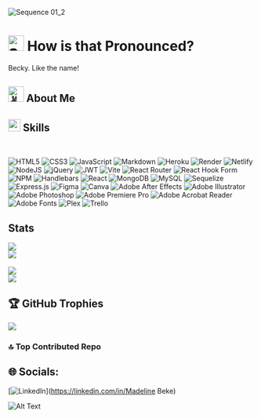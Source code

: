 <!--## ![github-header-image](https://github.com/user-attachments/assets/0b8571fb-e48e-4f5f-9a12-c49ecaa4de2d)-->

![Sequence 01_2](https://github.com/user-attachments/assets/0ed8fb07-ee1d-4044-8f8f-1aec58276370)





# <picture><source srcset="https://fonts.gstatic.com/s/e/notoemoji/latest/2753/512.webp" type="image/webp"><img src="https://fonts.gstatic.com/s/e/notoemoji/latest/2753/512.gif" alt="❓" width="32" height="32"></picture> How is that Pronounced?

Becky. Like the name!

## <picture><source srcset="https://fonts.gstatic.com/s/e/notoemoji/latest/270c_1f3fb/512.webp" type="image/webp"><img src="https://fonts.gstatic.com/s/e/notoemoji/latest/270c_1f3fb/512.gif" alt="✌" width="32" height="32"></picture> About Me

## <img src="https://media2.giphy.com/media/QssGEmpkyEOhBCb7e1/giphy.gif?cid=ecf05e47a0n3gi1bfqntqmob8g9aid1oyj2wr3ds3mg700bl&rid=giphy.gif" width ="25"><b> Skills</b>
<br>

![HTML5](https://img.shields.io/badge/html5-%23E34F26.svg?style=plastic&logo=html5&logoColor=white) ![CSS3](https://img.shields.io/badge/css3-%231572B6.svg?style=plastic&logo=css3&logoColor=white) ![JavaScript](https://img.shields.io/badge/javascript-%23323330.svg?style=plastic&logo=javascript&logoColor=%23F7DF1E) ![Markdown](https://img.shields.io/badge/markdown-%23000000.svg?style=plastic&logo=markdown&logoColor=white) ![Heroku](https://img.shields.io/badge/heroku-%23430098.svg?style=plastic&logo=heroku&logoColor=white) ![Render](https://img.shields.io/badge/Render-%46E3B7.svg?style=plastic&logo=render&logoColor=white) ![Netlify](https://img.shields.io/badge/netlify-%23000000.svg?style=plastic&logo=netlify&logoColor=#00C7B7) ![NodeJS](https://img.shields.io/badge/node.js-6DA55F?style=plastic&logo=node.js&logoColor=white) ![jQuery](https://img.shields.io/badge/jquery-%230769AD.svg?style=plastic&logo=jquery&logoColor=white) ![JWT](https://img.shields.io/badge/JWT-black?style=plastic&logo=JSON%20web%20tokens) ![Vite](https://img.shields.io/badge/vite-%23646CFF.svg?style=plastic&logo=vite&logoColor=white) ![React Router](https://img.shields.io/badge/React_Router-CA4245?style=plastic&logo=react-router&logoColor=white) ![React Hook Form](https://img.shields.io/badge/React%20Hook%20Form-%23EC5990.svg?style=plastic&logo=reacthookform&logoColor=white) ![NPM](https://img.shields.io/badge/NPM-%23CB3837.svg?style=plastic&logo=npm&logoColor=white) ![Handlebars](https://img.shields.io/badge/Handlebars-%23000000?style=plastic&logo=Handlebars.js&logoColor=white) ![React](https://img.shields.io/badge/react-%2320232a.svg?style=plastic&logo=react&logoColor=%2361DAFB) ![MongoDB](https://img.shields.io/badge/MongoDB-%234ea94b.svg?style=plastic&logo=mongodb&logoColor=white) ![MySQL](https://img.shields.io/badge/mysql-4479A1.svg?style=plastic&logo=mysql&logoColor=white) ![Sequelize](https://img.shields.io/badge/Sequelize-52B0E7?style=plastic&logo=Sequelize&logoColor=white) ![Express.js](https://img.shields.io/badge/express.js-%23404d59.svg?style=plastic&logo=express&logoColor=%2361DAFB) ![Figma](https://img.shields.io/badge/figma-%23F24E1E.svg?style=plastic&logo=figma&logoColor=white) ![Canva](https://img.shields.io/badge/Canva-%2300C4CC.svg?style=plastic&logo=Canva&logoColor=white) ![Adobe After Effects](https://img.shields.io/badge/Adobe%20After%20Effects-9999FF.svg?style=plastic&logo=Adobe%20After%20Effects&logoColor=white) ![Adobe Illustrator](https://img.shields.io/badge/adobe%20illustrator-%23FF9A00.svg?style=plastic&logo=adobe%20illustrator&logoColor=white) ![Adobe Photoshop](https://img.shields.io/badge/adobe%20photoshop-%2331A8FF.svg?style=plastic&logo=adobe%20photoshop&logoColor=white) ![Adobe Premiere Pro](https://img.shields.io/badge/Adobe%20Premiere%20Pro-9999FF.svg?style=plastic&logo=Adobe%20Premiere%20Pro&logoColor=white) ![Adobe Acrobat Reader](https://img.shields.io/badge/Adobe%20Acrobat%20Reader-EC1C24.svg?style=plastic&logo=Adobe%20Acrobat%20Reader&logoColor=white) ![Adobe Fonts](https://img.shields.io/badge/Adobe%20Fonts-000B1D.svg?style=plastic&logo=Adobe%20Fonts&logoColor=white) ![Plex](https://img.shields.io/badge/plex-%23E5A00D.svg?style=plastic&logo=plex&logoColor=white) ![Trello](https://img.shields.io/badge/Trello-%23026AA7.svg?style=plastic&logo=Trello&logoColor=white)
	
## Stats

![](https://github-readme-stats.vercel.app/api?username=m-beke&theme=radical&hide_border=false&include_all_commits=true&count_private=true)<br> 
![](https://github-readme-streak-stats.herokuapp.com/?user=m-beke&theme=radical&hide_border=false&exclude_days=Sun%2CSat&excludeDaysLabel=EB545400)<br>  
![](https://github-readme-stats.vercel.app/api/top-langs/?username=m-beke&theme=radical&hide_border=false&include_all_commits=true&count_private=true)<br> 
![](https://github-contributor-stats.vercel.app/api?username=m-beke&limit=5&theme=radical&combine_all_yearly_contributions=true)<br> 

## 🏆 GitHub Trophies
![](https://github-profile-trophy.vercel.app/?username=m-beke&theme=radical&no-frame=false&no-bg=false&margin-w=4)

### 🔝 Top Contributed Repo



## 🌐 Socials:
[![LinkedIn](https://img.shields.io/badge/LinkedIn-%230077B5.svg?logo=linkedin&logoColor=white)](https://linkedin.com/in/Madeline Beke) 

![Alt Text](https://i.giphy.com/media/v1.Y2lkPTc5MGI3NjExbW5lOXFjNWE1aHFoM2Rzbnd6eXJzcXJieHk0NmxlbTNqYjl5ZmZubCZlcD12MV9pbnRlcm5hbF9naWZfYnlfaWQmY3Q9cw/UNOX4x1R71hnOqtsXp/giphy.gif)



<!-- Proudly created with GPRM ( https://gprm.itsvg.in ) -->




